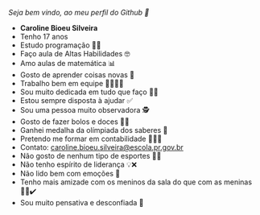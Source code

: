 _Seja bem vindo, ao meu perfil do Github 🌺_

- **Caroline Bioeu Silveira**
- Tenho 17 anos
- Estudo programação 👩‍💻
- Faço aula de Altas Habilidades 🤓
- Amo aulas de matemática 📊
- Gosto de aprender coisas novas 📝
- Trabalho bem em equipe 🧑‍🧑‍🧒‍🧒
- Sou muito dedicada em tudo que faço ✍🏻 
- Estou sempre disposta à ajudar ✅
- Sou uma pessoa muito observadora 🕵️
- Gosto de fazer bolos e doces 🎂🍧
- Ganhei medalha da olímpiada dos saberes 🥉
- Pretendo me formar em contabilidade 👩🏼‍🎓
- Contato: caroline.bioeu.silveira@escola.pr.gov.br
- Não gosto de nenhum tipo de esportes 🏀❌
- Não tenho espírito de liderança 💡❌
- Não lido bem com emoções 🥹
- Tenho mais amizade com os meninos da sala do que com as meninas 🙍‍♂️✔️
- Sou muito pensativa e desconfiada 🤔



